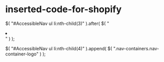 # inserted-code-for-shopify


$( "#AccessibleNav ul  li:nth-child(3)" ).after( $( "<li class='site-nav__item'></li>" ) );

  $( "#AccessibleNav ul  li:nth-child(4)" ).append( $( ".nav-containers.nav-container-logo" ) );
